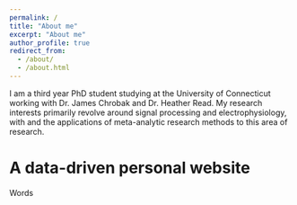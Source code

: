 ```yaml
---
permalink: /
title: "About me"
excerpt: "About me"
author_profile: true
redirect_from: 
  - /about/
  - /about.html
---
```


I am a third year PhD student studying at the University of Connecticut working with Dr. James Chrobak and Dr. Heather Read. My research interests primarily revolve around signal processing and electrophysiology, with and the applications of meta-analytic research methods to this area of research.

A data-driven personal website
======
Words
